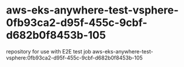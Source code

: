 # aws-eks-anywhere-test-vsphere-0fb93ca2-d95f-455c-9cbf-d682b0f8453b-105
repository for use with E2E test job aws-eks-anywhere-test-vsphere:0fb93ca2-d95f-455c-9cbf-d682b0f8453b-105
